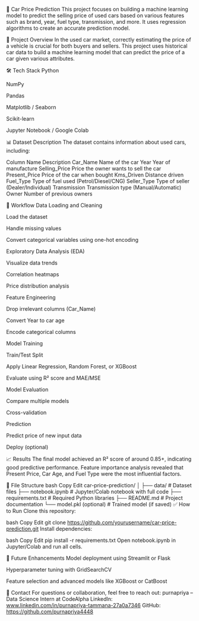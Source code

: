 🚗 Car Price Prediction
This project focuses on building a machine learning model to predict the selling price of used cars based on various features such as brand, year, fuel type, transmission, and more. It uses regression algorithms to create an accurate prediction model.

📌 Project Overview
In the used car market, correctly estimating the price of a vehicle is crucial for both buyers and sellers. This project uses historical car data to build a machine learning model that can predict the price of a car given various attributes.

🛠️ Tech Stack
Python

NumPy

Pandas

Matplotlib / Seaborn

Scikit-learn

Jupyter Notebook / Google Colab

📊 Dataset Description
The dataset contains information about used cars, including:

Column Name	Description
Car_Name	Name of the car
Year	Year of manufacture
Selling_Price	Price the owner wants to sell the car
Present_Price	Price of the car when bought
Kms_Driven	Distance driven
Fuel_Type	Type of fuel used (Petrol/Diesel/CNG)
Seller_Type	Type of seller (Dealer/Individual)
Transmission	Transmission type (Manual/Automatic)
Owner	Number of previous owners

🚀 Workflow
Data Loading and Cleaning

Load the dataset

Handle missing values

Convert categorical variables using one-hot encoding

Exploratory Data Analysis (EDA)

Visualize data trends

Correlation heatmaps

Price distribution analysis

Feature Engineering

Drop irrelevant columns (Car_Name)

Convert Year to car age

Encode categorical columns

Model Training

Train/Test Split

Apply Linear Regression, Random Forest, or XGBoost

Evaluate using R² score and MAE/MSE

Model Evaluation

Compare multiple models

Cross-validation

Prediction

Predict price of new input data

Deploy (optional)

📈 Results
The final model achieved an R² score of around 0.85+, indicating good predictive performance. Feature importance analysis revealed that Present Price, Car Age, and Fuel Type were the most influential factors.

📂 File Structure
bash
Copy
Edit
car-price-prediction/
│
├── data/                   # Dataset files
├── notebook.ipynb          # Jupyter/Colab notebook with full code
├── requirements.txt        # Required Python libraries
├── README.md               # Project documentation
└── model.pkl (optional)    # Trained model (if saved)
✅ How to Run
Clone this repository:

bash
Copy
Edit
git clone https://github.com/yourusername/car-price-prediction.git
Install dependencies:

bash
Copy
Edit
pip install -r requirements.txt
Open notebook.ipynb in Jupyter/Colab and run all cells.

📌 Future Enhancements
Model deployment using Streamlit or Flask

Hyperparameter tuning with GridSearchCV

Feature selection and advanced models like XGBoost or CatBoost

📧 Contact
For questions or collaboration, feel free to reach out:
purnapriya – Data Science Intern at CodeAlpha
LinkedIn: www.linkedin.com/in/purnapriya-tammana-27a0a7346
GitHub: https://github.com/purnapriya4448
















